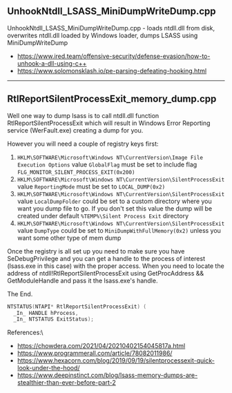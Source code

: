 ## UnhookNtdll_LSASS_MiniDumpWriteDump.cpp
UnhookNtdll_LSASS_MiniDumpWriteDump.cpp - loads ntdll.dll from disk, overwrites ntdll.dll loaded by Windows loader, dumps LSASS using MiniDumpWriteDump
  * https://www.ired.team/offensive-security/defense-evasion/how-to-unhook-a-dll-using-c++
  * https://www.solomonsklash.io/pe-parsing-defeating-hooking.html

***

## RtlReportSilentProcessExit_memory_dump.cpp
 
Well one way to dump lsass is to call ntdll.dll function RtlReportSilentProcessExit which will result in Windows Error Reporting service (WerFault.exe) creating a dump for you.

However you will need a couple of registry keys first:
1. `HKLM\SOFTWARE\Microsoft\Windows NT\CurrentVersion\Image File Execution Options` value `GlobalFlag` must be set to include flag `FLG_MONITOR_SILENT_PROCESS_EXIT(0x200)`
2. `HKLM\SOFTWARE\Microsoft\Windows NT\CurrentVersion\SilentProcessExit` value `ReportingMode` must be set to `LOCAL_DUMP(0x2)`
3. `HKLM\SOFTWARE\Microsoft\Windows NT\CurrentVersion\SilentProcessExit` value `LocalDumpFolder` could be set to a custom directory where you want you dump file to go.
If you don't set this value the dump will be created under default `%TEMP%\Silent Process Exit` directory
4. `HKLM\SOFTWARE\Microsoft\Windows NT\CurrentVersion\SilentProcessExit` value `DumpType` could be set to `MiniDumpWithFullMemory(0x2)` unless you want some other type of mem dump

Once the registry is all set up you need to make sure you have SeDebugPrivilege and you can get a handle to the process of interest (lsass.exe in this case) with the proper access.
When you need to locate the address of ntdll!RtlReportSilentProcessExit using GetProcAddress && GetModuleHandle and pass it the lsass.exe's handle.

The End. 

```c++
NTSTATUS(NTAPI* RtlReportSilentProcessExit) (
  _In_ HANDLE hProcess,
  _In_ NTSTATUS ExitStatus);
```


References:\
* https://chowdera.com/2021/04/20210402154045817a.html
* https://www.programmerall.com/article/78082011986/
* https://www.hexacorn.com/blog/2019/09/19/silentprocessexit-quick-look-under-the-hood/
* https://www.deepinstinct.com/blog/lsass-memory-dumps-are-stealthier-than-ever-before-part-2
